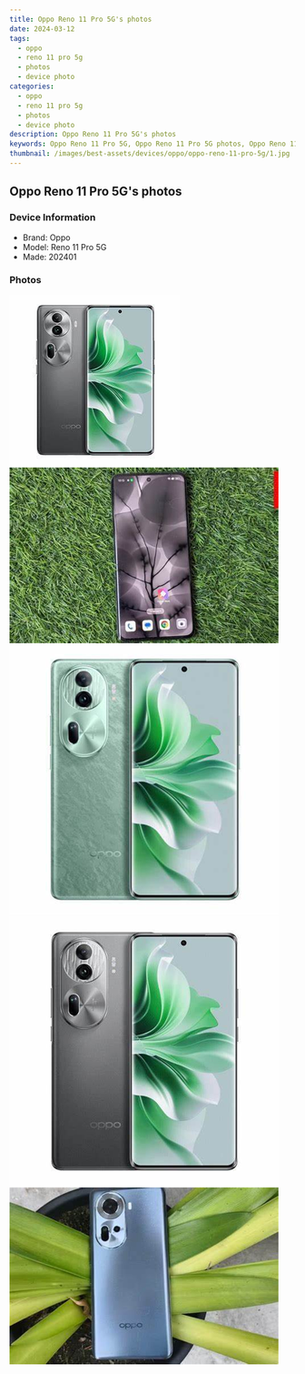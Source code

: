 ```yaml
---
title: Oppo Reno 11 Pro 5G's photos
date: 2024-03-12
tags: 
  - oppo
  - reno 11 pro 5g
  - photos
  - device photo
categories: 
  - oppo
  - reno 11 pro 5g
  - photos
  - device photo
description: Oppo Reno 11 Pro 5G's photos
keywords: Oppo Reno 11 Pro 5G, Oppo Reno 11 Pro 5G photos, Oppo Reno 11 Pro 5G device photo
thumbnail: /images/best-assets/devices/oppo/oppo-reno-11-pro-5g/1.jpg
---
```


## Oppo Reno 11 Pro 5G's photos

### Device Information

- Brand: Oppo
- Model: Reno 11 Pro 5G
- Made: 202401

### Photos

![/images/best-assets/devices/oppo/oppo-reno-11-pro-5g/1.jpg](/images/best-assets/devices/oppo/oppo-reno-11-pro-5g/1.jpg)
![/images/best-assets/devices/oppo/oppo-reno-11-pro-5g/2.jpg](/images/best-assets/devices/oppo/oppo-reno-11-pro-5g/2.jpg)
![/images/best-assets/devices/oppo/oppo-reno-11-pro-5g/3.jpg](/images/best-assets/devices/oppo/oppo-reno-11-pro-5g/3.jpg)
![/images/best-assets/devices/oppo/oppo-reno-11-pro-5g/4.jpg](/images/best-assets/devices/oppo/oppo-reno-11-pro-5g/4.jpg)
![/images/best-assets/devices/oppo/oppo-reno-11-pro-5g/5.jpg](/images/best-assets/devices/oppo/oppo-reno-11-pro-5g/5.jpg)
